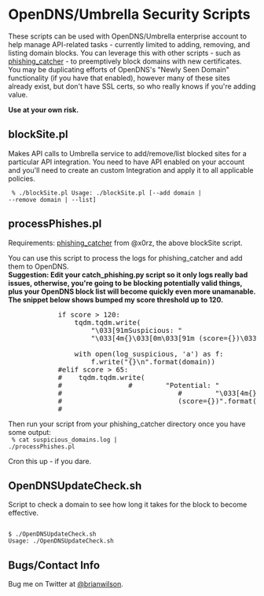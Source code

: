 # OpenDNS/Umbrella Security Scripts

These scripts can be used with OpenDNS/Umbrella enterprise account to help
manage API-related tasks - currently limited to adding, removing, and listing
domain blocks. You can leverage this with other scripts - such as
[phishing_catcher](https://github.com/x0rz/phishing_catcher) - to preemptively
block domains with new certificates. You may be duplicating efforts of
OpenDNS's "Newly Seen Domain" functionality (if you have that enabled), however
many of these sites already exist, but don't have SSL certs, so who really
knows if you're adding value. 

<b>Use at your own risk.</b>

blockSite.pl
------------
Makes API calls to Umbrella service to add/remove/list blocked sites for a
particular API integration. You need to have API enabled on your account and
you'll need to create an custom Integration and apply it to all applicable
policies.

<code> % ./blockSite.pl 
Usage: ./blockSite.pl [--add domain | --remove domain | --list]
</code>

processPhishes.pl
-----------------
Requirements: [phishing_catcher](https://github.com/x0rz/phishing_catcher) from
@x0rz, the above blockSite script.

You can use this script to process the logs for phishing_catcher and add them
to OpenDNS.
<br>
<b>Suggestion: Edit your catch_phishing.py script so it only logs really bad
issues, otherwise, you're going to be blocking potentially valid things, plus
your OpenDNS block list will become quickly even more unamanable. The snippet
below shows bumped my score threshold up to 120.</b>

<pre>
            if score > 120:
                tqdm.tqdm.write(
                    "\033[91mSuspicious: "
                    "\033[4m{}\033[0m\033[91m (score={})\033[0m".format(domain,
                                                                        score))
                with open(log_suspicious, 'a') as f:
                    f.write("{}\n".format(domain))
            #elif score > 65:
            #    tqdm.tqdm.write(
            #                #        "Potential: "
            #                            #        "\033[4m{}\033[0m\033[0m
            #                            (score={})".format(domain, score))
            #
</pre>

Then run your script from your phishing_catcher directory once you have some
output:
<br>
<code> % cat suspicious_domains.log | ./processPhishes.pl
</code>

Cron this up - if you dare. 

OpenDNSUpdateCheck.sh
---------------------
Script to check a domain to see how long it takes for the block to become
effective.

<code>
$ ./OpenDNSUpdateCheck.sh
Usage: ./OpenDNSUpdateCheck.sh <domain to check>
</code>

Bugs/Contact Info
-----------------
Bug me on Twitter at [@brianwilson](http://twitter.com/brianwilson).
